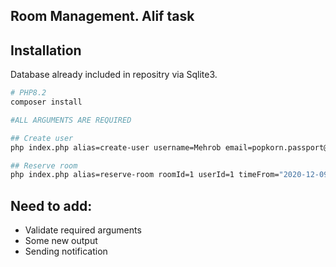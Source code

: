## Room Management. Alif task


## Installation
Database already included in  repositry via Sqlite3.

```sh
# PHP8.2
composer install

#ALL ARGUMENTS ARE REQUIRED

## Create user
php index.php alias=create-user username=Mehrob email=popkorn.passport@gmail.com phone=557320040

## Reserve room
php index.php alias=reserve-room roomId=1 userId=1 timeFrom="2020-12-09 20:01" timeTo="2020-12-09 20:00"


```

## Need to add:

- Validate required arguments
- Some new output
- Sending notification



